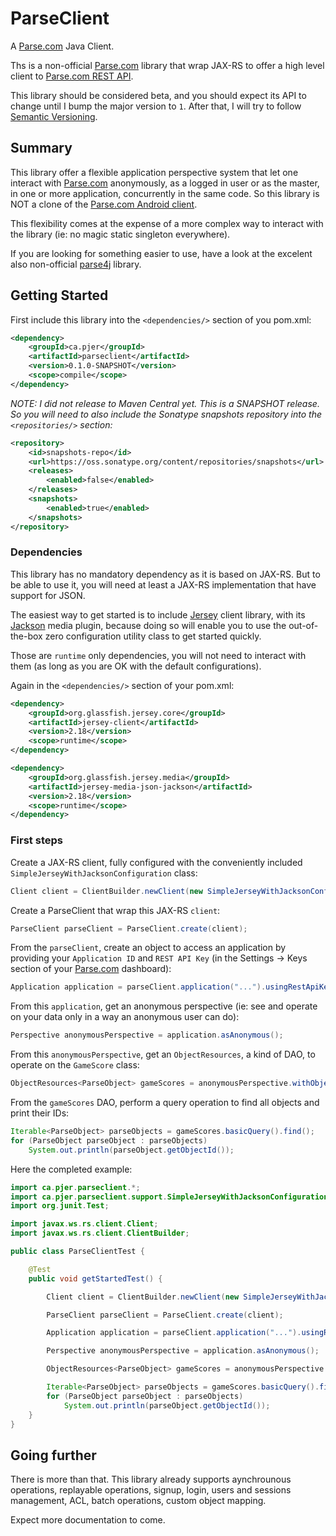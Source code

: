 # ParseClient

A [Parse.com](Parse.com) Java Client.

Ths is a non-official [Parse.com](Parse.com) library that wrap JAX-RS to offer a high level client to [Parse.com REST API](https://www.parse.com/docs/rest/).

This library should be considered beta, and you should expect its API to change until I bump the major version to `1`. After that, I will try to follow [Semantic Versioning](http://semver.org/).

## Summary 

This library offer a flexible application perspective system that let one interact with [Parse.com](Parse.com) anonymously, as a logged in user or as the master, in one or more application, concurrently in the same code. So this library is NOT a clone of the [Parse.com Android client](https://www.parse.com/docs/android/).

This flexibility comes at the expense of a more complex way to interact with the library (ie: no magic static singleton everywhere).

If you are looking for something easier to use, have a look at the excelent also non-official [parse4j](https://github.com/thiagolocatelli/parse4j) library.

## Getting Started

First include this library into the `<dependencies/>` section of you pom.xml:

```xml
<dependency>
    <groupId>ca.pjer</groupId>
    <artifactId>parseclient</artifactId>
    <version>0.1.0-SNAPSHOT</version>
    <scope>compile</scope>
</dependency>
```

*NOTE: I did not release to Maven Central yet. This is a SNAPSHOT release. So you will need to also include the Sonatype snapshots repository into the `<repositories/>` section:*

```xml
<repository>
    <id>snapshots-repo</id>
    <url>https://oss.sonatype.org/content/repositories/snapshots</url>
    <releases>
        <enabled>false</enabled>
    </releases>
    <snapshots>
        <enabled>true</enabled>
    </snapshots>
</repository>
```


### Dependencies

This library has no mandatory dependency as it is based on JAX-RS. But to be able to use it, you will need at least a JAX-RS implementation that have support for JSON.

The easiest way to get started is to include [Jersey](https://jersey.java.net/) client library, with its [Jackson](http://wiki.fasterxml.com/JacksonHome) media plugin, because doing so will enable you to use the out-of-the-box zero configuration utility class to get started quickly.

Those are `runtime` only dependencies, you will not need to interact with them (as long as you are OK with the default configurations).

Again in the `<dependencies/>` section of your pom.xml:

```xml
<dependency>
    <groupId>org.glassfish.jersey.core</groupId>
    <artifactId>jersey-client</artifactId>
    <version>2.18</version>
    <scope>runtime</scope>
</dependency>

<dependency>
    <groupId>org.glassfish.jersey.media</groupId>
    <artifactId>jersey-media-json-jackson</artifactId>
    <version>2.18</version>
    <scope>runtime</scope>
</dependency>
```

### First steps

Create a JAX-RS client, fully configured with the conveniently included `SimpleJerseyWithJacksonConfiguration` class:

```java
Client client = ClientBuilder.newClient(new SimpleJerseyWithJacksonConfiguration());

```

Create a ParseClient that wrap this JAX-RS `client`:
 
```java
ParseClient parseClient = ParseClient.create(client);
```

From the `parseClient`, create an object to access an application by providing your `Application ID` and `REST API Key` (in the Settings -> Keys section of your [Parse.com](Parse.com) dashboard):
 
```java
Application application = parseClient.application("...").usingRestApiKey("...");
```

From this `application`, get an anonymous perspective (ie: see and operate on your data only in a way an anonymous user can do):

```java
Perspective anonymousPerspective = application.asAnonymous();
```

From this `anonymousPerspective`, get an `ObjectResources`, a kind of DAO, to operate on the `GameScore` class:

```java
ObjectResources<ParseObject> gameScores = anonymousPerspective.withObjects("GameScore");

```

From the `gameScores` DAO, perform a query operation to find all objects and print their IDs:

```java
Iterable<ParseObject> parseObjects = gameScores.basicQuery().find();
for (ParseObject parseObject : parseObjects)
    System.out.println(parseObject.getObjectId());

```

Here the completed example:

```java
import ca.pjer.parseclient.*;
import ca.pjer.parseclient.support.SimpleJerseyWithJacksonConfiguration;
import org.junit.Test;

import javax.ws.rs.client.Client;
import javax.ws.rs.client.ClientBuilder;

public class ParseClientTest {

	@Test
	public void getStartedTest() {

		Client client = ClientBuilder.newClient(new SimpleJerseyWithJacksonConfiguration());

		ParseClient parseClient = ParseClient.create(client);

		Application application = parseClient.application("...").usingRestApiKey("...");

		Perspective anonymousPerspective = application.asAnonymous();

		ObjectResources<ParseObject> gameScores = anonymousPerspective.withObjects("GameScore");

		Iterable<ParseObject> parseObjects = gameScores.basicQuery().find();
		for (ParseObject parseObject : parseObjects)
			System.out.println(parseObject.getObjectId());
	}
}

```

## Going further

There is more than that. This library already supports aynchrounous operations, replayable operations, signup, login, users and sessions management, ACL, batch operations, custom object mapping.

Expect more documentation to come.
